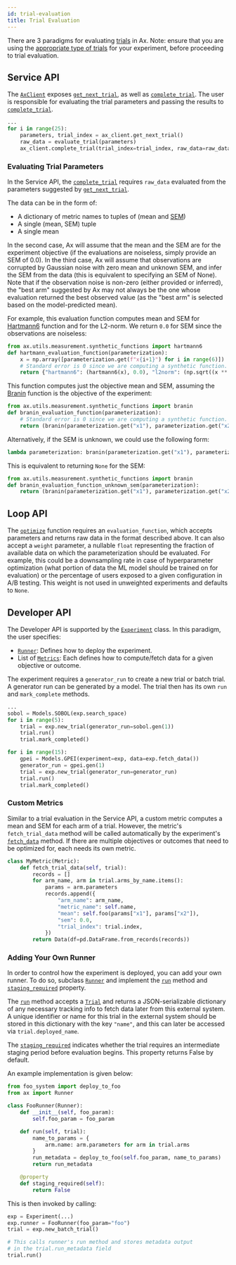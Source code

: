 ```yaml
---
id: trial-evaluation
title: Trial Evaluation
---
```


There are 3 paradigms for evaluating [trials](glossary.md#trial) in Ax.
Note: ensure that you are using the [appropriate type of trials](core.md#trial-vs-batched-trial) for your experiment, before proceeding to trial evaluation.

## Service API
The [```AxClient```](/api/service.html#module-ax.service.ax_client) exposes [```get_next_trial```](/api/service.html#ax.service.ax_client.AxClient.get_next_trial), as well as [```complete_trial```](/api/service.html#ax.service.ax_client.AxClient.complete_trial).  The user is responsible for evaluating the trial parameters and passing the results to [```complete_trial```](/api/service.html#ax.service.ax_client.AxClient.complete_trial).

```python
...
for i in range(25):
    parameters, trial_index = ax_client.get_next_trial()
    raw_data = evaluate_trial(parameters)
    ax_client.complete_trial(trial_index=trial_index, raw_data=raw_data)
```

### Evaluating Trial Parameters

In the Service API, the [```complete_trial```](/api/service.html#ax.service.ax_client.AxClient.complete_trial) requires `raw_data` evaluated from the parameters suggested by [```get_next_trial```](/api/service.html#ax.service.ax_client.AxClient.get_next_trial).

The data can be in the form of:
- A dictionary of metric names to tuples of (mean and [SEM](glossary.md#sem))
- A single (mean, SEM) tuple
- A single mean

In the second case, Ax will assume that the mean and the SEM are for the experiment objective (if the evaluations are noiseless, simply provide an SEM of 0.0). In the third case, Ax will assume that observations are corrupted by Gaussian noise with zero mean and unknown SEM, and infer the SEM from the data (this is equivalent to specifying an SEM of None). Note that if the observation noise is non-zero (either provided or inferred), the "best arm" suggested by Ax may not always be the one whose evaluation returned the best observed value (as the "best arm" is selected based on the model-predicted mean).

For example, this evaluation function computes mean and SEM for [Hartmann6](https://www.sfu.ca/~ssurjano/hart6.html) function and for the L2-norm. We return `0.0` for SEM since the observations are noiseless:

```python
from ax.utils.measurement.synthetic_functions import hartmann6
def hartmann_evaluation_function(parameterization):
    x = np.array([parameterization.get(f"x{i+1}") for i in range(6)])
    # Standard error is 0 since we are computing a synthetic function.
    return {"hartmann6": (hartmann6(x), 0.0), "l2norm": (np.sqrt((x ** 2).sum()), 0.0)}
```

This function computes just the objective mean and SEM, assuming the [Branin](https://www.sfu.ca/~ssurjano/branin.html) function is the objective of the experiment:

```python
from ax.utils.measurement.synthetic_functions import branin
def branin_evaluation_function(parameterization):
    # Standard error is 0 since we are computing a synthetic function.
    return (branin(parameterization.get("x1"), parameterization.get("x2")), 0.0)
```

Alternatively, if the SEM is unknown, we could use the following form:

```python
lambda parameterization: branin(parameterization.get("x1"), parameterization.get("x2"))
```

This is equivalent to returning `None` for the SEM:

```python
from ax.utils.measurement.synthetic_functions import branin
def branin_evaluation_function_unknown_sem(parameterization):
    return (branin(parameterization.get("x1"), parameterization.get("x2")), None)
```

## Loop API
The [```optimize```](/api/service.html#ax.service.managed_loop.optimize) function requires an `evaluation_function`, which accepts parameters and returns raw data in the format described above.
It can also accept a `weight` parameter, a nullable `float` representing the fraction of available data on which the parameterization should be evaluated. For example, this could be a downsampling rate in case of hyperparameter optimization (what portion of data the ML model should be trained on for evaluation) or the percentage of users exposed to a given configuration in A/B testing. This weight is not used in unweighted experiments and defaults to `None`.

## Developer API

The Developer API is supported by the [```Experiment```](/api/core.html#module-ax.core.experiment) class. In this paradigm, the user specifies:
  * [`Runner`](../api/core.html#ax.core.runner.Runner): Defines how to deploy the experiment.
  * List of [`Metrics`](../api/core.html#ax.core.metric.Metric): Each defines how to compute/fetch data for a given objective or outcome.

The experiment requires a `generator_run` to create a new trial or batch trial.  A generator run can be generated by a model.  The trial then has its own `run` and `mark_complete` methods.
```python
...
sobol = Models.SOBOL(exp.search_space)
for i in range(5):
    trial = exp.new_trial(generator_run=sobol.gen(1))
    trial.run()
    trial.mark_completed()

for i in range(15):
    gpei = Models.GPEI(experiment=exp, data=exp.fetch_data())
    generator_run = gpei.gen(1)
    trial = exp.new_trial(generator_run=generator_run)
    trial.run()
    trial.mark_completed()
```

### Custom Metrics

Similar to a trial evaluation in the Service API, a custom metric computes a mean and SEM for each arm of a trial.  However, the metric's `fetch_trial_data` method will be called automatically by the experiment's [```fetch_data```](/api/core.html#ax.core.base_trial.BaseTrial.fetch_data) method.  If there are multiple objectives or outcomes that need to be optimized for, each needs its own metric.

```python
class MyMetric(Metric):
    def fetch_trial_data(self, trial):
        records = []
        for arm_name, arm in trial.arms_by_name.items():
            params = arm.parameters
            records.append({
                "arm_name": arm_name,
                "metric_name": self.name,
                "mean": self.foo(params["x1"], params["x2"]),
                "sem": 0.0,
                "trial_index": trial.index,
            })
        return Data(df=pd.DataFrame.from_records(records))
```

### Adding Your Own Runner

In order to control how the experiment is deployed, you can add your own runner. To do so, subclass [`Runner`](../api/core.html#ax.core.runner.Runner) and implement the [`run`](../api/core.html#ax.core.runner.Runner.run) method and [`staging_required`](../api/core.html#ax.core.runner.Runner.staging_required) property.

The [`run`](../api/core.html#ax.core.runner.Runner.run) method accepts a [`Trial`](../api/core.html#ax.core.trial.Trial) and returns a JSON-serializable dictionary of any necessary tracking info to fetch data later from this external system. A unique identifier or name for this trial in the external system should be stored in this dictionary with the key `"name"`, and this can later be accessed via `trial.deployed_name`.

The [`staging_required`](../api/core.html#ax.core.runner.Runner.staging_required) indicates whether the trial requires an intermediate staging period before evaluation begins. This property returns False by default.

An example implementation is given below:

```python
from foo_system import deploy_to_foo
from ax import Runner

class FooRunner(Runner):
    def __init__(self, foo_param):
        self.foo_param = foo_param

    def run(self, trial):
        name_to_params = {
            arm.name: arm.parameters for arm in trial.arms
        }
        run_metadata = deploy_to_foo(self.foo_param, name_to_params)
        return run_metadata

    @property
    def staging_required(self):
        return False
```

This is then invoked by calling:

```python
exp = Experiment(...)
exp.runner = FooRunner(foo_param="foo")
trial = exp.new_batch_trial()

# This calls runner's run method and stores metadata output
# in the trial.run_metadata field
trial.run()
```
